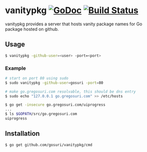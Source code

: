# vanitypkg [![GoDoc](https://godoc.org/github.com/gosuri/vanitypkg?status.svg)](https://godoc.org/github.com/gosuri/vanitypkg) [![Build Status](https://travis-ci.org/gosuri/vanitypkg.svg?branch=master)](https://travis-ci.org/gosuri/vanitypkg)

vanitypkg provides a server that hosts vanity package names for Go package hosted on github.

## Usage

```sh
$ vanitypkg -github-user=<user> -port=<port>
```

### Example

```sh
# start on port 80 using sudo
$ sudo vanitypkg -github-user=gosuri -port=80

# make go.gregosuri.com resolvable, this should be dns entry
$ sudo echo "127.0.0.1 go.gregosuri.com" >> /etc/hosts 

$ go get -insecure go.gregosuri.com/uiprogress
...
$ ls $GOPATH/src/go.gregosuri.com
uiprogress
```

## Installation

```
$ go get github.com/gosuri/vanitypkg/cmd
```
